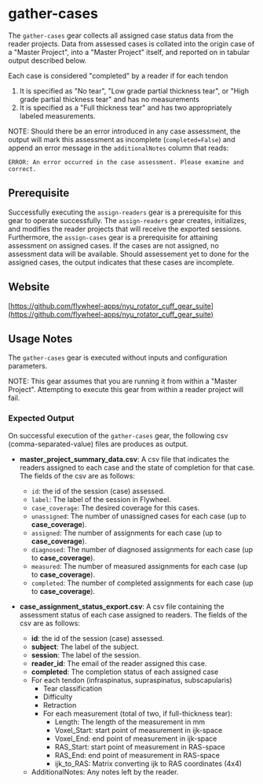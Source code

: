 # gather-cases

The `gather-cases` gear collects all assigned case status data from the reader projects. Data from assessed cases is collated into the origin case of a "Master Project",  into a "Master Project" itself, and reported on in tabular output described below.

Each case is considered "completed" by a reader if for each tendon

1. It is specified as "No tear", "Low grade partial thickness tear", or "High grade partial thickness tear" and has no measurements
2. It is specified as a "Full thickness tear" and has two appropriately labeled measurements.

NOTE: Should there be an error introduced in any case assessment, the output will mark this assessment as incomplete (`completed=False`) and append an error message in the `additionalNotes` column that reads:

```ERROR: An error occurred in the case assessment. Please examine and correct.```

## Prerequisite

Successfully executing the `assign-readers` gear is a prerequisite for this gear to operate successfully.  The `assign-readers` gear creates, initializes, and modifies the reader projects that will receive the exported sessions. Furthermore, the `assign-cases` gear is a prerequisite for attaining assessment on assigned cases. If the cases are not assigned, no assessment data will be available. Should assessement yet to done for the assigned cases, the output indicates that these cases are incomplete.

## Website

[https://github.com/flywheel-apps/nyu_rotator_cuff_gear_suite](https://github.com/flywheel-apps/nyu_rotator_cuff_gear_suite)

## Usage Notes

The `gather-cases` gear is executed without inputs and configuration parameters.

NOTE: This gear assumes that you are running it from within a "Master Project".  Attempting to execute this gear from within a reader project will fail.

### Expected Output

On successful execution of the `gather-cases` gear, the following csv (comma-separated-value) files are produces as output.

* **master_project_summary_data.csv**: A csv file that indicates the readers assigned to each case and the state of completion for that case. The fields of the csv are as follows:

  * `id`: the id of the session (case) assessed.
  * `label`: The label of the session in Flywheel.
  * `case_coverage`: The desired coverage for this cases.
  * `unassigned`: The number of unassigned cases for each case (up to **case_coverage**).
  * `assigned`: The number of assignments for each case (up to **case_coverage**).
  * `diagnosed`: The number of diagnosed assignments for each case (up to **case_coverage**).
  * `measured`: The number of measured assignments for each case (up to **case_coverage**).
  * `completed`: The number of completed assignments for each case (up to **case_coverage**).

* **case_assignment_status_export.csv**: A csv file containing the assessment status of each case assigned to readers.  The fields of the csv are as follows:
  * **id**: the id of the session (case) assessed.
  * **subject**: The label of the subject.
  * **session**: The label of the session.
  * **reader_id**: The email of the reader assigned this case.
  * **completed**: The completion status of each assigned case
  * For each tendon (infraspinatus, supraspinatus, subscapularis)
    * Tear classification
    * Difficulty
    * Retraction
    * For each measurement (total of two, if full-thickness tear):
      * Length: The length of the measurement in mm
      * Voxel_Start: start point of measurement in ijk-space
      * Voxel_End: end point of measurement in ijk-space
      * RAS_Start: start point of measurement in RAS-space
      * RAS_End: end point of measurement in RAS-space
      * ijk_to_RAS: Matrix converting ijk to RAS coordinates (4x4)
  * AdditionalNotes: Any notes left by the reader.
